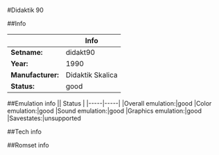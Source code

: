 #Didaktik 90

##Info

||Info|
|-----|-----|
|**Setname:**|didakt90
|**Year:**|1990
|**Manufacturer:**|Didaktik Skalica
|**Status:**|good

##Emulation info
|| Status |
|-----|-----|
|Overall emulation:|good
|Color emulation:|good
|Sound emulation:|good
|Graphics emulation:|good
|Savestates:|unsupported

##Tech info

##Romset info

<!--- START OF EDITED COMMENT DO NOT TOUCH TEXT ABOVE-->
